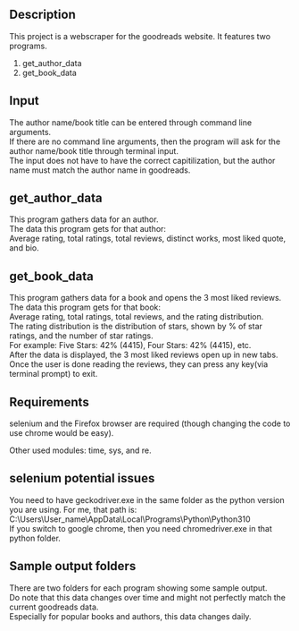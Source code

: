 Description
-----------

This project is a webscraper for the goodreads website. It features two programs.    
1) get_author_data  
2) get_book_data  


Input
-----

The author name/book title can be entered through command line arguments.  
If there are no command line arguments, then the program will ask for the author name/book title 
through terminal input.  
The input does not have to have the correct capitilization, but the author name must match the author 
name in goodreads.  


get_author_data
---------------

This program gathers data for an author.  
The data this program gets for that author:  
Average rating, total ratings, total reviews, distinct works, most liked quote, and bio.


get_book_data
-------------

This program gathers data for a book and opens the 3 most liked reviews.  
The data this program gets for that book:  
Average rating, total ratings, total reviews, and the rating distribution.    
The rating distribution is the distribution of stars, shown by % of star ratings, and the number of 
star ratings.  
For example: Five Stars: 42% (4415), Four Stars: 42% (4415), etc.    
After the data is displayed, the 3 most liked reviews open up in new tabs.  
Once the user is done reading the reviews, they can press any key(via terminal prompt) to exit.


Requirements
------------

selenium and the Firefox browser are required (though changing the code to use chrome would be easy). 

Other used modules: time, sys, and re.

selenium potential issues
-------------------------

You need to have geckodriver.exe in the same folder as the python version you are using.
For me, that path is: 
C:\Users\User_name\AppData\Local\Programs\Python\Python310  
If you switch to google chrome, then you need chromedriver.exe in that python folder.  

Sample output folders
---------------------

There are two folders for each program showing some sample output.  
Do note that this data changes over time and might not perfectly match the current 
goodreads data.  
Especially for popular books and authors, this data changes daily.  

